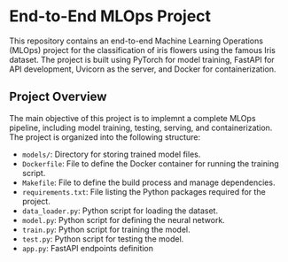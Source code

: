 # End-to-End MLOps Project

This repository contains an end-to-end Machine Learning Operations (MLOps) project for the classification of iris flowers using the famous Iris dataset. The project is built using PyTorch for model training, FastAPI for API development, Uvicorn as the server, and Docker for containerization.

## Project Overview

The main objective of this project is to implemnt a complete MLOps pipeline, including model training, testing, serving, and containerization. The project is organized into the following structure:

- `models/`: Directory for storing trained model files.
- `Dockerfile`: File to define the Docker container for running the training script.
- `Makefile`: File to define the build process and manage dependencies.
- `requirements.txt`: File listing the Python packages required for the project.
- `data_loader.py`: Python script for loading the dataset.
- `model.py`: Python script for defining the neural network. 
- `train.py`: Python script for training the model.
- `test.py`: Python script for testing the model.
- `app.py`: FastAPI endpoints definition


